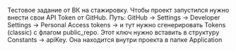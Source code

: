 Тестовое задание от ВК на стажировку. Чтобы проект запустился нужно внести свои API Token от GitHub. Путь: GitHub -> Settings -> Developer Settings -> Personal Access tokens
->  и тут нужно сгенерировать Tokens (classic) с флагом public_repo. Этот ключ нужно вставить в структуру Constants -> apiKey. Она находится внутри проекта в папке Application
